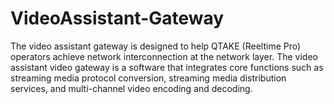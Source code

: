 # VideoAssistant-Gateway
The video assistant gateway is designed to help QTAKE (Reeltime Pro) operators achieve network interconnection at the network layer. The video assistant video gateway is a software that integrates core functions such as streaming media protocol conversion, streaming media distribution services, and multi-channel video encoding and decoding.
